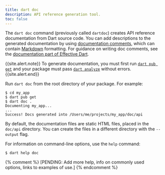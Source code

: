 ```yaml
---
title: dart doc
description: API reference generation tool.
toc: false
---
```


The `dart doc` command (previously called `dartdoc`)
creates API reference documentation
from Dart source code.
You can add descriptions to the generated documentation
by using [documentation comments][],
which can contain [Markdown][] formatting.
For guidance on writing doc comments,
see the [documentation part of Effective Dart][effective doc].

{{site.alert.note}}
  To generate documentation, 
  you must first run [`dart pub get`](/tools/pub/cmd/pub-get)
  and your package must pass [`dart analyze`](/tools/dart-analyze)
  without errors.
{{site.alert.end}}

Run `dart doc` from the root directory of your package. 
For example:

```terminal
$ cd my_app
$ dart pub get
$ dart doc .
Documenting my_app...
...
Success! Docs generated into /Users/me/projects/my_app/doc/api
```

By default, 
the documentation files are static HTML files,
placed in the `doc/api` directory. 
You can create the files in a different directory
with the `--output` flag.

For information on command-line options, 
use the `help` command:

```terminal
$ dart help doc
```

[documentation comments]: /language/comments#documentation-comments
[effective doc]: /effective-dart/documentation#doc-comments
[Markdown]: {{site.pub-pkg}}/markdown

{% comment %}
[PENDING: Add more help, info on commonly used options, links to examples of use.]
{% endcomment %}
